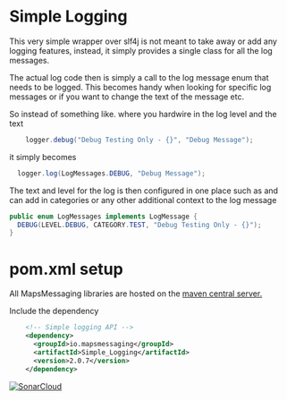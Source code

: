 # Simple Logging

This very simple wrapper over slf4j is not meant to take away or add any logging features, instead, it simply provides a single class for all the log messages.

The actual log code then is simply a call to the log message enum that needs to be logged. This becomes handy when looking for specific log messages or if you want to 
change the text of the message etc.

So instead of something like. where you hardwire in the log level and the text 
```java
    logger.debug("Debug Testing Only - {}", "Debug Message");
```

it simply becomes

```java
  logger.log(LogMessages.DEBUG, "Debug Message");
```

The text and level for the log is then configured in one place such as and can add in categories or any other additional context to the log message

```java
public enum LogMessages implements LogMessage {
  DEBUG(LEVEL.DEBUG, CATEGORY.TEST, "Debug Testing Only - {}");
}
```

# pom.xml setup


All MapsMessaging libraries are hosted on the [maven central server.](https://central.sonatype.com/search?smo=true&q=mapsmessaging)

Include the dependency
``` xml
    <!-- Simple logging API -->    
    <dependency>
      <groupId>io.mapsmessaging</groupId>
      <artifactId>Simple_Logging</artifactId>
      <version>2.0.7</version>
    </dependency>
```    



[![SonarCloud](https://sonarcloud.io/images/project_badges/sonarcloud-white.svg)](https://sonarcloud.io/summary/new_code?id=Simple_Logging)